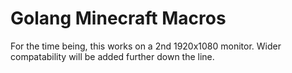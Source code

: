 # Golang Minecraft Macros
For the time being, this works on a 2nd 1920x1080 monitor.
Wider compatability will be added further down the line.